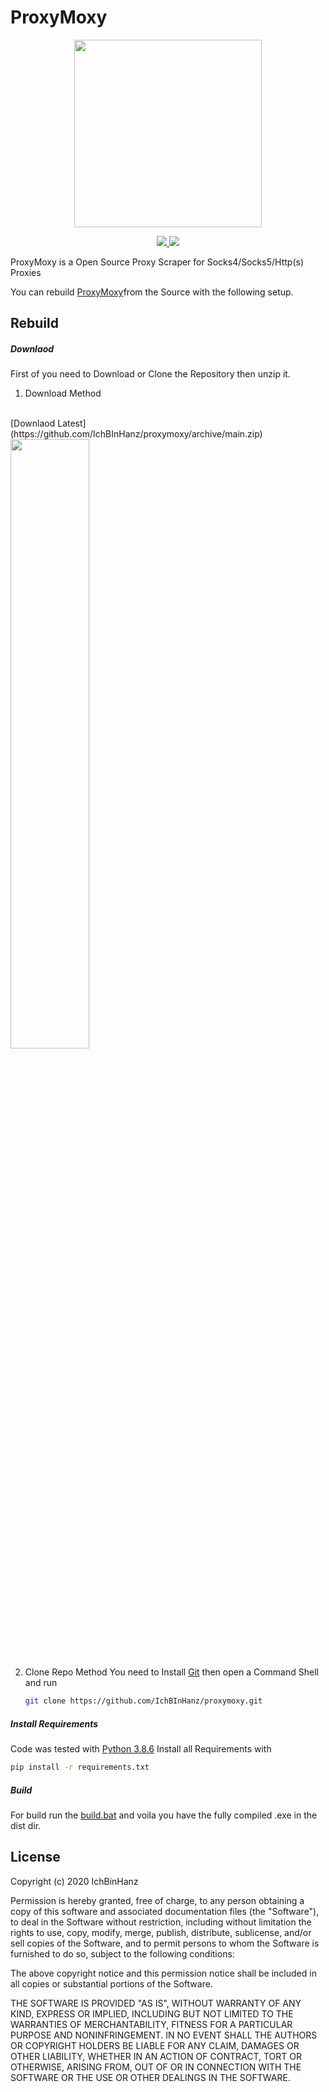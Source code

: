 # ProxyMoxy

<p align="center">
    <img width="300" src="https://i.ibb.co/gmtHx0H/githube-repo-img-round.png"/>
</p>

<p align="center">
    <a href="#license">
        <img src="https://img.shields.io/badge/license-MIT-blue.svg?style=flat" />
    </a>
    <a href="https://github.com/ullaakut/astronomer/releases/latest">
        <img src="https://img.shields.io/github/v/release/IchBInHanz/proxymoxy.svg?style=flat" />
    </a>
</p>

ProxyMoxy is a Open Source Proxy Scraper for Socks4/Socks5/Http(s) Proxies

You can rebuild [ProxyMoxy](https://github.com/IchBinHanz/proxymoxy)from the Source with the following setup.

## Rebuild

##### Downlaod
First of you need to Download or Clone the Repository then unzip it.

1. Download Method
<br>
[Downlaod Latest](https://github.com/IchBInHanz/proxymoxy/archive/main.zip)
    <img width="50%" src="https://media4.giphy.com/media/D6c5n7XM7fBAA2zieW/giphy.gif">

2. Clone Repo Method
You need to Install [Git](https://gitforwindows.org/) then open a Command Shell and run
	```bash
	git clone https://github.com/IchBInHanz/proxymoxy.git
	```

##### Install Requirements
Code was tested with [Python 3.8.6](https://www.python.org/downloads/release/python-386/)
Install all Requirements with
```bash
pip install -r requirements.txt
```

##### Build
For build run the [build.bat](https://github.com/IchBInHanz/proxymoxy/blob/main/build.bat)
and voila you have the fully compiled .exe in the dist dir.
## License

Copyright (c) 2020 IchBinHanz

Permission is hereby granted, free of charge, to any person obtaining a copy
of this software and associated documentation files (the "Software"), to deal
in the Software without restriction, including without limitation the rights
to use, copy, modify, merge, publish, distribute, sublicense, and/or sell
copies of the Software, and to permit persons to whom the Software is
furnished to do so, subject to the following conditions:

The above copyright notice and this permission notice shall be included in all
copies or substantial portions of the Software.

THE SOFTWARE IS PROVIDED "AS IS", WITHOUT WARRANTY OF ANY KIND, EXPRESS OR
IMPLIED, INCLUDING BUT NOT LIMITED TO THE WARRANTIES OF MERCHANTABILITY,
FITNESS FOR A PARTICULAR PURPOSE AND NONINFRINGEMENT. IN NO EVENT SHALL THE
AUTHORS OR COPYRIGHT HOLDERS BE LIABLE FOR ANY CLAIM, DAMAGES OR OTHER
LIABILITY, WHETHER IN AN ACTION OF CONTRACT, TORT OR OTHERWISE, ARISING FROM,
OUT OF OR IN CONNECTION WITH THE SOFTWARE OR THE USE OR OTHER DEALINGS IN THE
SOFTWARE.
